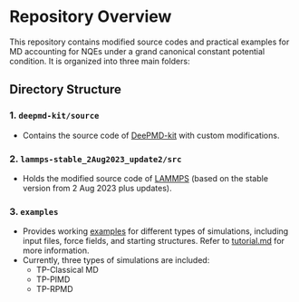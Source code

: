# Repository Overview

This repository contains modified source codes and practical examples for MD accounting for NQEs under a grand canonical constant potential condition. It is organized into three main folders:

## Directory Structure

### 1. `deepmd-kit/source`

- Contains the source code of [DeePMD-kit](./deepmd-kit/source/) with custom modifications.

### 2. `lammps-stable_2Aug2023_update2/src`

- Holds the modified source code of [LAMMPS](./lammps-stable_2Aug2023_update2/src/) (based on the stable version from 2 Aug 2023 plus updates).

### 3. `examples`

- Provides working [examples](./examples/) for different types of simulations, including input files, force fields, and starting structures. Refer to [tutorial.md](./examples/tutorial.md) for more information.
- Currently, three types of simulations are included:
  - TP-Classical MD 
  - TP-PIMD 
  - TP-RPMD